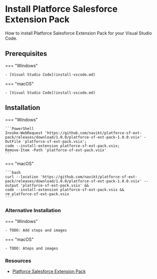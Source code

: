 # Install Platforce Salesforce Extension Pack

How to install Platforce Salesforce Extension Pack for your Visual Studio Code.

## Prerequisites

=== "Windows"

    - [Visual Studio Code](install-vscode.md)

=== "macOS"

    - [Visual Studio Code](install-vscode.md)

## Installation

=== "Windows"

    ```PowerShell
    Invoke-WebRequest 'https://github.com/navikt/platforce-sf-ext-pack/releases/download/1.0.0/platforce-sf-ext-pack-1.0.0.vsix' -OutFile 'platforce-sf-ext-pack.vsix';
    code --install-extension platforce-sf-ext-pack.vsix;
    Remove-Item -Path 'platforce-sf-ext-pack.vsix'
    ```

=== "macOS"

    ```bash
    curl --location 'https://github.com/navikt/platforce-sf-ext-pack/releases/download/1.0.0/platforce-sf-ext-pack-1.0.0.vsix' --output 'platforce-sf-ext-pack.vsix' &&
    code --install-extension platforce-sf-ext-pack.vsix &&
    rm platforce-sf-ext-pack.vsix
    ```

### Alternative Installation

=== "Windows"

    - TODO: Add steps and images

=== "macOS"

    - TODO: Ateps and images

### Resources

- [Platforce Salesforce Extension Pack](https://github.com/navikt/platforce-sf-ext-pack/releases/latest)
